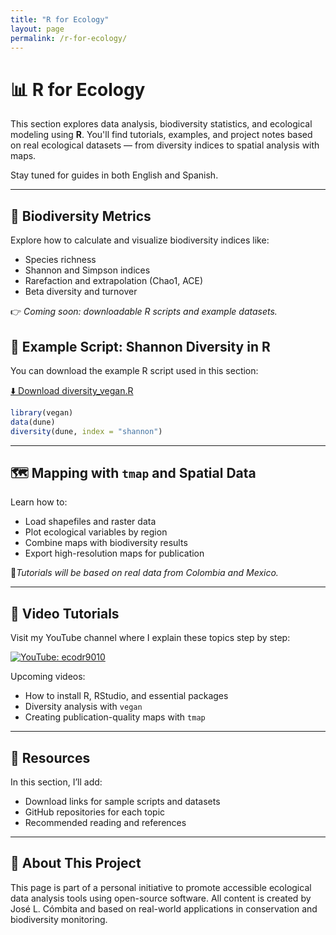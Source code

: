 ```yaml
---
title: "R for Ecology"
layout: page
permalink: /r-for-ecology/
---
```


# 📊 R for Ecology

This section explores data analysis, biodiversity statistics, and ecological modeling using **R**. You'll find tutorials, examples, and project notes based on real ecological datasets — from diversity indices to spatial analysis with maps.

Stay tuned for guides in both English and Spanish.

---

## 🧮 Biodiversity Metrics

Explore how to calculate and visualize biodiversity indices like:

- Species richness
- Shannon and Simpson indices
- Rarefaction and extrapolation (Chao1, ACE)
- Beta diversity and turnover

👉 *Coming soon: downloadable R scripts and example datasets.*

## 🧬 Example Script: Shannon Diversity in R

You can download the example R script used in this section:

[⬇️ Download diversity_vegan.R](diversity_vegan.R)

```r
library(vegan)
data(dune)
diversity(dune, index = "shannon")
```

---

## 🗺️ Mapping with `tmap` and Spatial Data

Learn how to:

- Load shapefiles and raster data
- Plot ecological variables by region
- Combine maps with biodiversity results
- Export high-resolution maps for publication

📍*Tutorials will be based on real data from Colombia and Mexico.*

---

## 🎥 Video Tutorials

Visit my YouTube channel where I explain these topics step by step:

[![YouTube: ecodr9010](https://img.shields.io/badge/YouTube-ecodr9010-red?style=for-the-badge&logo=youtube)](https://www.youtube.com/@ecodr9010)

Upcoming videos:

- How to install R, RStudio, and essential packages
- Diversity analysis with `vegan`
- Creating publication-quality maps with `tmap`

---

## 📂 Resources

In this section, I’ll add:

- Download links for sample scripts and datasets
- GitHub repositories for each topic
- Recommended reading and references

---

## 🌱 About This Project

This page is part of a personal initiative to promote accessible ecological data analysis tools using open-source software. All content is created by José L. Cómbita and based on real-world applications in conservation and biodiversity monitoring.

